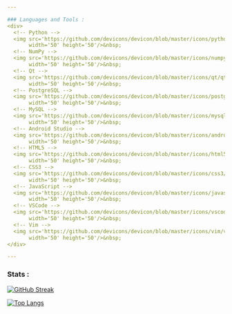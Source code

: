 ```yaml
---

### Languages and Tools :
<div>
  <!-- Python -->
  <img src='https://github.com/devicons/devicon/blob/master/icons/python/python-original-wordmark.svg'
       width='50' height='50'/>&nbsp;
  <!-- NumPy -->
  <img src='https://github.com/devicons/devicon/blob/master/icons/numpy/numpy-original.svg'
       width='50' height='50'/>&nbsp;
  <!-- Qt -->
  <img src='https://github.com/devicons/devicon/blob/master/icons/qt/qt-original.svg'
       width='50' height='50'/>&nbsp;
  <!-- PostgreSQL -->
  <img src='https://github.com/devicons/devicon/blob/master/icons/postgresql/postgresql-original.svg'
       width='50' height='50'/>&nbsp;
  <!-- MySQL -->
  <img src='https://github.com/devicons/devicon/blob/master/icons/mysql/mysql-original-wordmark.svg'
       width='50' height='50'/>&nbsp;
  <!-- Android Studio -->
  <img src='https://github.com/devicons/devicon/blob/master/icons/androidstudio/androidstudio-original.svg'
       width='50' height='50'/>&nbsp;
  <!-- HTML5 -->
  <img src='https://github.com/devicons/devicon/blob/master/icons/html5/html5-original.svg'
       width='50' height='50'/>&nbsp;
  <!-- CSS3 -->
  <img src='https://github.com/devicons/devicon/blob/master/icons/css3/css3-original.svg'
       width='50' height='50'/>&nbsp;
  <!-- JavaScript -->
  <img src='https://github.com/devicons/devicon/blob/master/icons/javascript/javascript-original.svg'
       width='50' height='50'/>&nbsp;
  <!-- VSCode -->
  <img src='https://github.com/devicons/devicon/blob/master/icons/vscode/vscode-original.svg'
       width='50' height='50'/>&nbsp;
  <!-- Vim -->
  <img src='https://github.com/devicons/devicon/blob/master/icons/vim/vim-original.svg'
       width='50' height='50'/>&nbsp;
</div>

---
```


### Stats :
[![GitHub Streak](http://github-readme-streak-stats.herokuapp.com?user=qJay44&theme=vision-friendly-dark&background=111111)](https://git.io/streak-stats)

[![Top Langs](https://github-readme-stats.vercel.app/api/top-langs/?username=qJay44&layout=compact&theme=vision-friendly-dark&bg_color=111111&exclude_repo=JavaScript-practice)](https://github.com/anuraghazra/github-readme-stats)

